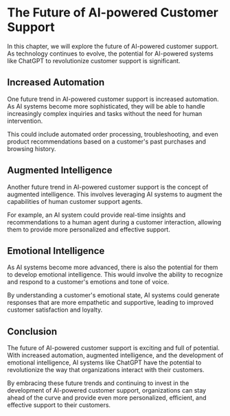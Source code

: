 The Future of AI-powered Customer Support
=========================================================================================================================

In this chapter, we will explore the future of AI-powered customer support. As technology continues to evolve, the potential for AI-powered systems like ChatGPT to revolutionize customer support is significant.

Increased Automation
--------------------

One future trend in AI-powered customer support is increased automation. As AI systems become more sophisticated, they will be able to handle increasingly complex inquiries and tasks without the need for human intervention.

This could include automated order processing, troubleshooting, and even product recommendations based on a customer's past purchases and browsing history.

Augmented Intelligence
----------------------

Another future trend in AI-powered customer support is the concept of augmented intelligence. This involves leveraging AI systems to augment the capabilities of human customer support agents.

For example, an AI system could provide real-time insights and recommendations to a human agent during a customer interaction, allowing them to provide more personalized and effective support.

Emotional Intelligence
----------------------

As AI systems become more advanced, there is also the potential for them to develop emotional intelligence. This would involve the ability to recognize and respond to a customer's emotions and tone of voice.

By understanding a customer's emotional state, AI systems could generate responses that are more empathetic and supportive, leading to improved customer satisfaction and loyalty.

Conclusion
----------

The future of AI-powered customer support is exciting and full of potential. With increased automation, augmented intelligence, and the development of emotional intelligence, AI systems like ChatGPT have the potential to revolutionize the way that organizations interact with their customers.

By embracing these future trends and continuing to invest in the development of AI-powered customer support, organizations can stay ahead of the curve and provide even more personalized, efficient, and effective support to their customers.
